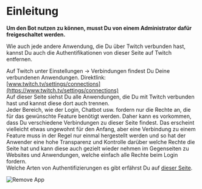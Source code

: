 # Einleitung

**Um den Bot nutzen zu können, musst Du von einem Administrator dafür freigeschaltet werden.**

Wie auch jede andere Anwendung, die Du über Twitch verbunden hast, kannst Du auch die Authentifikationen von dieser Seite auf Twitch entfernen.<br>

Auf Twitch unter Einstellungen -> Verbindungen findest Du Deine verbundenen Anwendungen.
Direktlink: [www.twitch.tv/settings/connections](https://www.twitch.tv/settings/connections)<br>
Auf dieser Seite siehst Du alle Anwendungen, die Du mit Twitch verbunden hast und kannst diese dort auch trennen.<br>
Jeder Bereich, wie der Login, Chatbot usw. fordern nur die Rechte an, die für das gewünschte Feature benötigt werden. Daher kann es vorkommen, dass Du verschiedene Verbindungen zu dieser Seite findest.
Das erscheint vielleicht etwas ungewohnt für den Anfang, aber eine Verbindung zu einem Feature muss in der Regel nur einmal hergestellt werden und so hat der Anwender eine hohe Transparenz und Kontrolle darüber welche Rechte die Seite hat und kann diese auch gezielt wieder nehmen im Gegenseiten zu Websites und Anwendungen, welche einfach alle Rechte beim Login fordern.<br>
Welche Arten von Authentifizierungen es gibt erfährst Du auf [dieser Seite](/de/twitch-authentifizierung.html).  

![Remove App](https://hallo.tools/img/docs/Remove-Auth.png)